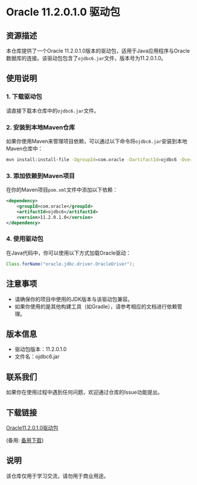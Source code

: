 # Oracle 11.2.0.1.0 驱动包

## 资源描述

本仓库提供了一个Oracle 11.2.0.1.0版本的驱动包，适用于Java应用程序与Oracle数据库的连接。该驱动包包含了`ojdbc6.jar`文件，版本号为11.2.0.1.0。

## 使用说明

### 1. 下载驱动包

请直接下载本仓库中的`ojdbc6.jar`文件。

### 2. 安装到本地Maven仓库

如果你使用Maven来管理项目依赖，可以通过以下命令将`ojdbc6.jar`安装到本地Maven仓库中：

```bash
mvn install:install-file -DgroupId=com.oracle -DartifactId=ojdbc6 -Dversion=11.2.0.1.0 -Dpackaging=jar -Dfile=ojdbc6.jar
```

### 3. 添加依赖到Maven项目

在你的Maven项目`pom.xml`文件中添加以下依赖：

```xml
<dependency>
    <groupId>com.oracle</groupId>
    <artifactId>ojdbc6</artifactId>
    <version>11.2.0.1.0</version>
</dependency>
```

### 4. 使用驱动包

在Java代码中，你可以使用以下方式加载Oracle驱动：

```java
Class.forName("oracle.jdbc.driver.OracleDriver");
```

## 注意事项

- 请确保你的项目中使用的JDK版本与该驱动包兼容。
- 如果你使用的是其他构建工具（如Gradle），请参考相应的文档进行依赖管理。

## 版本信息

- 驱动包版本：11.2.0.1.0
- 文件名：ojdbc6.jar

## 联系我们

如果你在使用过程中遇到任何问题，欢迎通过仓库的Issue功能提出。

## 下载链接
[Oracle11.2.0.1.0驱动包](https://pan.quark.cn/s/b393428d7640) 

(备用: [备用下载](https://pan.baidu.com/s/1FTNh4ZOXU5YXw1vSGnF2cA?pwd=1234))

## 说明

该仓库仅用于学习交流，请勿用于商业用途。
